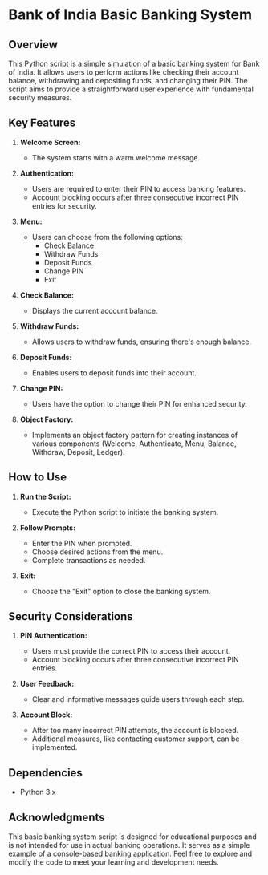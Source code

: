 # Bank of India Basic Banking System

## Overview
This Python script is a simple simulation of a basic banking system for Bank of India. It allows users to perform actions like checking their account balance, withdrawing and depositing funds, and changing their PIN. The script aims to provide a straightforward user experience with fundamental security measures.

## Key Features
1. **Welcome Screen:**
    - The system starts with a warm welcome message.

2. **Authentication:**
    - Users are required to enter their PIN to access banking features.
    - Account blocking occurs after three consecutive incorrect PIN entries for security.

3. **Menu:**
    - Users can choose from the following options:
        - Check Balance
        - Withdraw Funds
        - Deposit Funds
        - Change PIN
        - Exit

4. **Check Balance:**
    - Displays the current account balance.

5. **Withdraw Funds:**
    - Allows users to withdraw funds, ensuring there's enough balance.

6. **Deposit Funds:**
    - Enables users to deposit funds into their account.

7. **Change PIN:**
    - Users have the option to change their PIN for enhanced security.

8. **Object Factory:**
    - Implements an object factory pattern for creating instances of various components (Welcome, Authenticate, Menu, Balance, Withdraw, Deposit, Ledger).

## How to Use
1. **Run the Script:**
    - Execute the Python script to initiate the banking system.
    
2. **Follow Prompts:**
    - Enter the PIN when prompted.
    - Choose desired actions from the menu.
    - Complete transactions as needed.

3. **Exit:**
    - Choose the "Exit" option to close the banking system.

## Security Considerations
1. **PIN Authentication:**
    - Users must provide the correct PIN to access their account.
    - Account blocking occurs after three consecutive incorrect PIN entries.

2. **User Feedback:**
    - Clear and informative messages guide users through each step.

3. **Account Block:**
    - After too many incorrect PIN attempts, the account is blocked.
    - Additional measures, like contacting customer support, can be implemented.

## Dependencies
- Python 3.x

## Acknowledgments
This basic banking system script is designed for educational purposes and is not intended for use in actual banking operations. It serves as a simple example of a console-based banking application. Feel free to explore and modify the code to meet your learning and development needs.
